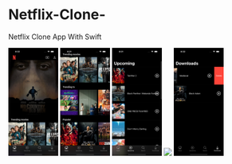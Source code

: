 # Netflix-Clone-
Netflix Clone App With Swift





<p float="left">
  
   <img src="https://github.com/ElifYu/Netflix-Clone-/blob/main/Netflix%20Clone/Assets.xcassets/image2.imageset/image2.png" width="100" />
   <img src="https://github.com/ElifYu/Netflix-Clone-/blob/main/Netflix%20Clone/Assets.xcassets/image3.imageset/image3.png" width="100" />
   <img src="https://github.com/ElifYu/Netflix-Clone-/blob/main/Netflix%20Clone/Assets.xcassets/image4.imageset/image4.png" width="100" />
   <img src="https://github.com/ElifYu/Netflix-Clone-/blob/main/Netflix%20Clone/Assets.xcassets/image5.imageset/image5.png" width="100" />
   <img src="https://github.com/ElifYu/Netflix-Clone-/blob/main/Netflix%20Clone/Assets.xcassets/image6.imageset/image6.png" width="100" />
</p>
